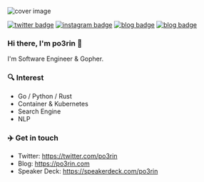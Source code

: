 ![cover image](https://user-images.githubusercontent.com/29445112/87068345-61128f80-c250-11ea-8dc8-dfbcf54b13d4.png)

[![twitter badge](https://img.shields.io/badge/twitter-po3rin-1da1f2?style=flat-square&logo=twitter)](https://twitter.com/po3rin) [![instagram badge](https://img.shields.io/badge/instagram-po3rin-C42D81?style=flat-square&logo=instagram)](https://www.instagram.com/po3rin) [![blog badge](https://img.shields.io/badge/blog-po3rin.com-1f425f?style=flat-square)](https://po3rin.com) [![blog badge](https://img.shields.io/badge/speakerdeck-po3rin-1f425f?style=flat-square)](https://speakerdeck.com/po3rin)

### Hi there, I'm po3rin 👋
I'm Software Engineer & Gopher.

### 🔍 Interest

* Go / Python / Rust
* Container & Kubernetes
* Search Engine
* NLP

### ✈️ Get in touch

* Twitter: https://twitter.com/po3rin
* Blog: https://po3rin.com
* Speaker Deck: https://speakerdeck.com/po3rin
